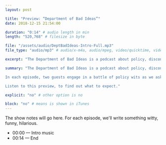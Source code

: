 ```yaml
---
layout: post

title: "Preview: “Department of Bad Ideas”"
date: 2018-12-15 21:54:00

duration: "0:14" # audio length in min
length: "520,768" # filesize in byte

file: "/assets/audio/DeptBadIdeas-Intro-Full.mp3"
file_type: "audio/mp3" # audio/x-m4a, audio/mpeg, video/quicktime, video/mp4, video/x-m4v, application/pdf, and document/x-epub

excerpt: "The Department of Bad Ideas is a podcast about policy, disconnected from reality. Listen to this preview for what to expect."

summary: "The Department of Bad Ideas is a podcast about policy, disconnected from reality.

In each episode, two guests engage in a battle of policy wits as we ask them to solve real problems in the most unsaleable, impractical and impossible ways. 

Listen to this preview, to find out what to expect."

explicit: "no" # other option is no

block: "no" # means is shown in iTunes
---
```


The show notes will go here. For each episode, we'll write something witty, funny, hilarious.

- 00:00 — Intro music
- 00:14 — End